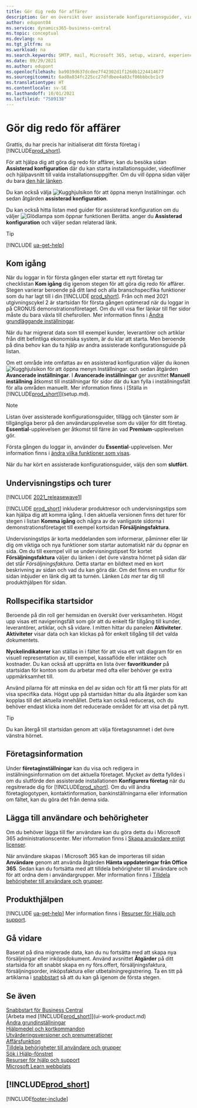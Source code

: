 ```yaml
---
title: Gör dig redo för affärer
description: Ger en översikt över assisterade konfigurationsguider, videor, hjälpavsnitt och sidor du kan använda för att bli redo att göra affärer i Business Central.
author: edupont04
ms.service: dynamics365-business-central
ms.topic: conceptual
ms.devlang: na
ms.tgt_pltfrm: na
ms.workload: na
ms.search.keywords: SMTP, mail, Microsoft 365, setup, wizard, experience
ms.date: 09/29/2021
ms.author: edupont
ms.openlocfilehash: ba9039d637dcdee7f42302d1f1260b1224414677
ms.sourcegitcommit: 6ad0a834fc225cc27dfdbee4a83cf06bbbcbc1c9
ms.translationtype: HT
ms.contentlocale: sv-SE
ms.lasthandoff: 10/01/2021
ms.locfileid: "7589138"
---
```

# <a name="getting-ready-for-doing-business"></a>Gör dig redo för affärer

Grattis, du har precis har initialiserat ditt första företag i [!INCLUDE[prod_short](includes/prod_short.md)].

För att hjälpa dig att göra dig redo för affärer, kan du besöka sidan **Assisterad konfiguration** där du kan starta installationsguider, videofilmer och hjälpavsnitt till valda installationsuppgifter. Om du vill öppna sidan väljer du bara [den här länken](https://businesscentral.dynamics.com/?page=1801).  

Du kan också välja ![Kugghjulsikon för att öppna menyn Inställningar.](media/ui-experience/settings_icon_small.png) och sedan åtgärden **assisterad konfiguration**.

Du kan också hitta listan med guider för assisterad konfiguration om du väljer ![Glödlampa som öppnar funktionen Berätta.](media/ui-search/search_small.png "Berätta för mig vad du vill göra") anger du **Assisterad konfiguration** och väljer sedan relaterad länk.  

> [!TIP]
> [!INCLUDE [ua-get-help](includes/ua-get-help.md)]

## <a name="get-started"></a>Kom igång

När du loggar in för första gången eller startar ett nytt företag tar checklistan **Kom igång** dig igenom stegen för att göra dig redo för affärer. Stegen varierar beroende på ditt land och alla branschspecifika funktioner som du har lagt till i din [!INCLUDE [prod_short](includes/prod_short.md)]. Från och med 2021 utgivningscykel 2 är startsidan för första gången optimerad när du loggar in på CRONUS demonstrationsföretaget. Om du vill visa fler länkar till fler sidor måste du bara växla till chefsrollen. Mer information finns i [Ändra grundläggande inställningar](ui-change-basic-settings.md).  

När du har migrerat data som till exempel kunder, leverantörer och artiklar från ditt befintliga ekonomiska system, är du klar att starta. Men beroende på dina behov kan du ta hjälp av andra assisterade konfigurationsguide på listan.

Om ett område inte omfattas av en assisterad konfiguration väljer du ikonen ![Kugghjulsikon för att öppna menyn Inställningar.](media/ui-experience/settings_icon_small.png) och sedan åtgärden **Avancerade inställningar**. I **Avancerade inställningar** ger avsnittet **Manuell inställning** åtkomst till inställningar för sidor där du kan fylla i inställningsfält för alla områden manuellt. Mer information finns i [Ställa in [!INCLUDE[prod_short](includes/prod_short.md)]](setup.md).

> [!NOTE]  
> Listan över assisterade konfigurationsguider, tillägg och tjänster som är tillgängliga beror på den användarupplevelse som du väljer för ditt företag. **Essential**-upplevelsen ger åtkomst till färre än vad **Premium**-upplevelsen gör.
>
> Första gången du loggar in, använder du **Essential**-upplevelsen. Mer information finns i [ändra vilka funktioner som visas](ui-experiences.md).

När du har kört en assisterade konfigurationsguider, väljs den som **slutfört**.  

## <a name="teaching-tips-and-tours"></a>Undervisningstips och turer

[!INCLUDE [2021_releasewave1](includes/2021_releasewave1.md)]

[!INCLUDE [prod_short](includes/prod_short.md)] inkluderar produktresor och undervisningstips som kan hjälpa dig att komma igång. I den aktuella versionen finns det turer för stegen i listan **Komma igång** och några av de vanligaste sidorna i demonstrationsföretaget till exempel kortsidan **Försäljningsfaktura**.  

Undervisningstips är korta meddelanden som informerar, påminner eller lär dig om viktiga och nya funktioner som startar automatiskt när du öppnar en sida. Om du till exempel vill se undervisningstipset för kortet **Försäljningsfaktura** väljer du länken i det övre vänstra hörnet på sidan där det står *Försäljningsfaktura*. Detta startar en bildtext med en kort beskrivning av sidan och vad du kan göra där. Om det finns en rundtur för sidan inbjuder en länk dig att ta turnén. Länken *Läs mer* tar dig till produkthjälpen för sidan.

## <a name="role-specific-home-pages"></a>Rollspecifika startsidor

Beroende på din roll ger hemsidan en översikt över verksamheten. Högst upp visas ett navigeringsfält som gör att du enkelt får tillgång till kunder, leverantörer, artiklar, och så vidare. I mitten hittar du panelen **Aktiviteter**. **Aktiviteter** visar data och kan klickas på för enkelt tillgång till det valda dokumentets.

**Nyckelindikatorer** kan ställas in i fältet för att visa ett valt diagram för en visuell representation av, till exempel, kassaflöde eller intäkter och kostnader. Du kan också att upprätta en lista över **favoritkunder** på startsidan för konton som du arbetar med ofta eller behöver ge extra uppmärksamhet till.

Använd pilarna för att minska en del av sidan och för att få mer plats för att visa specifika data. Högst upp på startsidan hittar du alla åtgärder som kan kopplas till det aktuella innehållet. Detta kan också reduceras, och du behöver endast klicka inom det reducerade området för att visa det på nytt.

> [!TIP]  
> Du kan återgå till startsidan genom att välja företagsnamnet i det övre vänstra hörnet.

## <a name="company-information"></a>Företagsinformation

Under **företaginställningar** kan du visa och redigera in inställningsinformation om det aktuella företaget. Mycket av detta fylldes i om du slutförde den assisterade installationen **Konfigurera företag** när du regsitrerade dig för [!INCLUDE[prod_short](includes/prod_short.md)]. Om du vill ändra företaglogotypen, kontaktinformation, bankinställningarna eller information om fältet, kan du göra det från denna sida.  

## <a name="adding-users-and-permissions"></a>Lägga till användare och behörigheter

Om du behöver lägga till fler användare kan du göra detta du i Microsoft 365 administrationscenter. Mer information finns i [Skapa användare enligt licenser](ui-how-users-permissions.md).

När användare skapas i Microsoft 365 kan de importeras till sidan **Användare** genom att använda åtgärden **Hämta uppdateringar från Office 365**. Sedan kan du fortsätta med att tilldela behörigheter till användare och för att ordna dem i användargrupper. Mer information finns i [Tilldela behörigheter till användare och grupper](ui-define-granular-permissions.md).  

## <a name="product-help"></a>Produkthjälpen

[!INCLUDE [ua-get-help](includes/ua-get-help.md)] Mer information finns i [Resurser för Hjälp och support](product-help-and-support.md).  

## <a name="next-steps"></a>Gå vidare

Baserat på dina migrerade data, kan du nu fortsätta med att skapa nya försäljningar eller inköpsdokument. Använd avsnittet **Åtgärder** på ditt startsida för att snabbt skapa en ny förs.offert, försäljningsfaktura, försäljningsorder, inköpsfaktura eller utbetalningregistrering. Ta en titt på artiklarna i [snabbstart](quick-start-business-central.md) så att du kan gå igenom de första stegen.  

## <a name="see-also"></a>Se även

[Snabbstart för Business Central](quick-start-business-central.md)  
[Arbeta med [!INCLUDE[prod_short](includes/prod_short.md)]](ui-work-product.md)  
[Ändra grundinställningar](ui-change-basic-settings.md)  
[Hjälpmedel och kortkommandon](ui-accessibility.md)  
[Utvärderingsversioner och prenumerationer](across-preview.md)  
[Affärsfunktion](across-business-functionality.md)  
[Tilldela behörigheter till användare och grupper](ui-define-granular-permissions.md)  
[Sök i Hjälp-fönstret](product-help-and-support.md#search-in-the-help-pane)  
[Resurser för hjälp och support](product-help-and-support.md)  
[Microsoft Learn webbplats](/learn/dynamics365/business-central?WT.mc_id=dyn365bc_landingpage-docs)  

## [!INCLUDE[prod_short](includes/free_trial_md.md)]  

[!INCLUDE[footer-include](includes/footer-banner.md)]